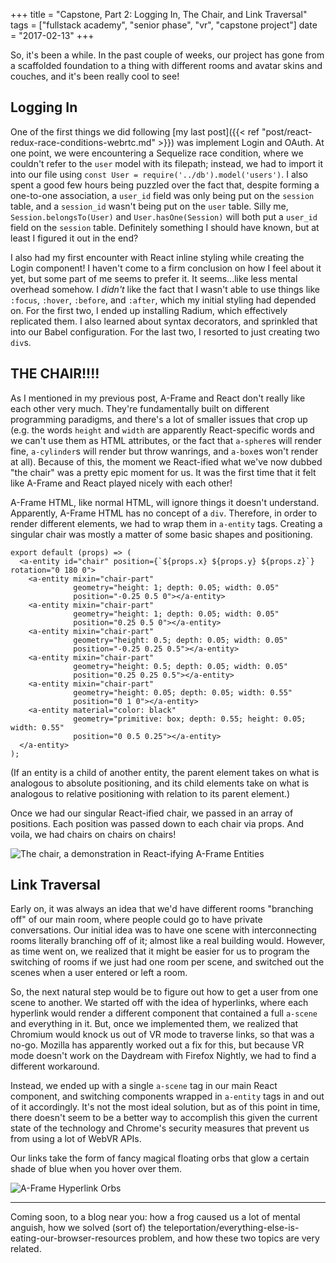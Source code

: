 +++
title = "Capstone, Part 2: Logging In, The Chair, and Link Traversal"
tags = ["fullstack academy", "senior phase", "vr", "capstone project"]
date = "2017-02-13"
+++

So, it's been a while. In the past couple of weeks, our project has gone from a scaffolded foundation to a thing with different rooms and avatar skins and couches, and it's been really cool to see!

## Logging In

One of the first things we did following [my last post]({{< ref "post/react-redux-race-conditions-webrtc.md" >}}) was implement Login and OAuth. At one point, we were encountering a Sequelize race condition, where we couldn't refer to the `user` model with its filepath; instead, we had to import it into our file using `const User = require('../db').model('users')`. I also spent a good few hours being puzzled over the fact that, despite forming a one-to-one association, a `user_id` field was only being put on the `session` table, and a `session_id` wasn't being put on the `user` table. Silly me, `Session.belongsTo(User)` and `User.hasOne(Session)` will both put a `user_id` field on the `session` table. Definitely something I should have known, but at least I figured it out in the end?

I also had my first encounter with React inline styling while creating the Login component! I haven't come to a firm conclusion on how I feel about it yet, but some part of me seems to prefer it. It seems...like less mental overhead somehow. I *didn't* like the fact that I wasn't able to use things like `:focus`, `:hover`, `:before`, and `:after`, which my initial styling had depended on. For the first two, I ended up installing Radium, which effectively replicated them. I also learned about syntax decorators, and sprinkled that into our Babel configuration. For the last two, I resorted to just creating two `div`s.

## THE CHAIR!!!!

As I mentioned in my previous post, A-Frame and React don't really like each other very much. They're fundamentally built on different programming paradigms, and there's a lot of smaller issues that crop up (e.g. the words `height` and `width` are apparently React-specific words and we can't use them as HTML attributes, or the fact that `a-sphere`s will render fine, `a-cylinder`s will render but throw wanrings, and `a-box`es won't render at all). Because of this, the moment we React-ified what we've now dubbed "the chair" was a pretty epic moment for us. It was the first time that it felt like A-Frame and React played nicely with each other!

A-Frame HTML, like normal HTML, will ignore things it doesn't understand. Apparently, A-Frame HTML has no concept of a `div`. Therefore, in order to render different elements, we had to wrap them in `a-entity` tags. Creating a singular chair was mostly a matter of some basic shapes and positioning.

```
export default (props) => (
  <a-entity id="chair" position={`${props.x} ${props.y} ${props.z}`} rotation="0 180 0">
    <a-entity mixin="chair-part"
              geometry="height: 1; depth: 0.05; width: 0.05"
              position="-0.25 0.5 0"></a-entity>
    <a-entity mixin="chair-part"
              geometry="height: 1; depth: 0.05; width: 0.05"
              position="0.25 0.5 0"></a-entity>
    <a-entity mixin="chair-part"
              geometry="height: 0.5; depth: 0.05; width: 0.05"
              position="-0.25 0.25 0.5"></a-entity>
    <a-entity mixin="chair-part"
              geometry="height: 0.5; depth: 0.05; width: 0.05"
              position="0.25 0.25 0.5"></a-entity>
    <a-entity mixin="chair-part"
              geometry="height: 0.05; depth: 0.05; width: 0.55"
              position="0 1 0"></a-entity>
    <a-entity material="color: black"
              geometry="primitive: box; depth: 0.55; height: 0.05; width: 0.55"
              position="0 0.5 0.25"></a-entity>
  </a-entity>
);
```
(If an entity is a child of another entity, the parent element takes on what is analogous to absolute positioning, and its child elements take on what is analogous to relative positioning with relation to its parent element.)

Once we had our singular React-ified chair, we passed in an array of positions. Each position was passed down to each chair via props. And voila, we had chairs on chairs on chairs!

<img src="/images/posts/2017-02/the-chair-reactifying-aframe-entities.png" class="center-img" alt="The chair, a demonstration in React-ifying A-Frame Entities"/>

## Link Traversal

Early on, it was always an idea that we'd have different rooms "branching off" of our main room, where people could go to have private conversations. Our initial idea was to have one scene with interconnecting rooms literally branching off of it; almost like a real building would. However, as time went on, we realized that it might be easier for us to program the switching of rooms if we just had one room per scene, and switched out the scenes when a user entered or left a room.

So, the next natural step would be to figure out how to get a user from one scene to another. We started off with the idea of hyperlinks, where each hyperlink would render a different component that contained a full `a-scene` and everything in it. But, once we implemented them, we realized that Chromium would knock us out of VR mode to traverse links, so that was a no-go. Mozilla has apparently worked out a fix for this, but because VR mode doesn't work on the Daydream with Firefox Nightly, we had to find a different workaround.

Instead, we ended up with a single `a-scene` tag in our main React component, and switching components wrapped in `a-entity` tags in and out of it accordingly. It's not the most ideal solution, but as of this point in time, there doesn't seem to be a better way to accomplish this given the current state of the technology and Chrome's security measures that prevent us from using a lot of WebVR APIs.

Our links take the form of fancy magical floating orbs that glow a certain shade of blue when you hover over them.

<img src="/images/posts/2017-02/aframe-hyperlink-orbs.png" class="center-img" alt="A-Frame Hyperlink Orbs"/>

---

Coming soon, to a blog near you: how a frog caused us a lot of mental anguish, how we solved (sort of) the teleportation/everything-else-is-eating-our-browser-resources problem, and how these two topics are very related.
